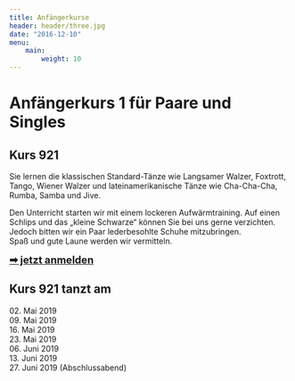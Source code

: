 ```yaml
---
title: Anfängerkurse
header: header/three.jpg
date: "2016-12-10"
menu:
    main:
        weight: 10
---
```


# Anfängerkurs 1 für Paare und Singles
## Kurs 921

Sie lernen die klassischen Standard-Tänze wie Langsamer Walzer, Foxtrott, Tango, Wiener Walzer und lateinamerikanische Tänze wie Cha-Cha-Cha, Rumba, Samba und Jive.  

Den Unterricht starten wir mit einem lockeren Aufwärmtraining. Auf einen Schlips und das „kleine Schwarze“ können Sie bei uns gerne verzichten. Jedoch bitten wir ein Paar lederbesohlte Schuhe mitzubringen.  
Spaß und gute Laune werden wir vermitteln.  

<span style="font-size: 1.3em;">**[➡ jetzt anmelden](kontakt)**</span>

## Kurs 921 tanzt am

02\. Mai 2019  
09\. Mai 2019  
16\. Mai 2019  
23\. Mai 2019  
06\. Juni 2019  
13\. Juni 2019  
27\. Juni 2019 (Abschlussabend)  
